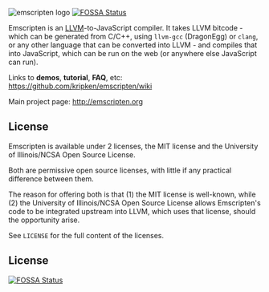![emscripten logo](media/switch_logo.png)
[![FOSSA Status](https://app.fossa.io/api/projects/git%2Bgithub.com%2FMissSheyni%2Femscripten.svg?type=shield)](https://app.fossa.io/projects/git%2Bgithub.com%2FMissSheyni%2Femscripten?ref=badge_shield)

Emscripten is an [LLVM](https://en.wikipedia.org/wiki/LLVM)-to-JavaScript compiler. It takes LLVM bitcode - which can be generated
from C/C++, using `llvm-gcc` (DragonEgg) or `clang`, or any other language that can be
converted into LLVM - and compiles that into JavaScript, which can be run on the web (or
anywhere else JavaScript can run).

Links to **demos**, **tutorial**, **FAQ**, etc: <https://github.com/kripken/emscripten/wiki>

Main project page: <http://emscripten.org>

License
-------

Emscripten is available under 2 licenses, the MIT license and the
University of Illinois/NCSA Open Source License.

Both are permissive open source licenses, with little if any
practical difference between them.

The reason for offering both is that (1) the MIT license is
well-known, while (2) the University of Illinois/NCSA Open Source
License allows Emscripten's code to be integrated upstream into
LLVM, which uses that license, should the opportunity arise.

See `LICENSE` for the full content of the licenses.


## License
[![FOSSA Status](https://app.fossa.io/api/projects/git%2Bgithub.com%2FMissSheyni%2Femscripten.svg?type=large)](https://app.fossa.io/projects/git%2Bgithub.com%2FMissSheyni%2Femscripten?ref=badge_large)